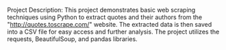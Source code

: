 Project Description:
This project demonstrates basic web scraping techniques using Python to extract quotes and their authors from the "http://quotes.toscrape.com/" website. The extracted data is then saved into a CSV file for easy access and further analysis. The project utilizes the requests, BeautifulSoup, and pandas libraries.
